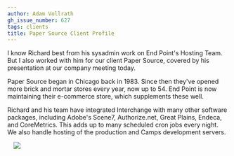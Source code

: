 ```yaml
---
author: Adam Vollrath
gh_issue_number: 627
tags: clients
title: Paper Source Client Profile
---
```




I know Richard best from his sysadmin work on End Point's Hosting Team. But I also worked with him for our client Paper Source, covered by his presentation at our company meeting today.

Paper Source began in Chicago back in 1983. Since then they've opened more brick and mortar stores every year, now up to 54. End Point is now maintaining their 
e-commerce store, which supplements these well.

Richard and his team have integrated Interchange with many other software packages, including Adobe's Scene7, Authorize.net, Great Plains, Endeca, and CoreMetrics. This adds up to many scheduled cron jobs every night. We also handle hosting of the production and Camps development servers.

<a href="/blog/2012/06/13/paper-source-client-profile/image-0.jpeg" imageanchor="1" style="clear: right; float: center; margin-bottom: 1em; margin-left: 1em;"><img border="0" src="/blog/2012/06/13/paper-source-client-profile/image-0.jpeg"/></a>


